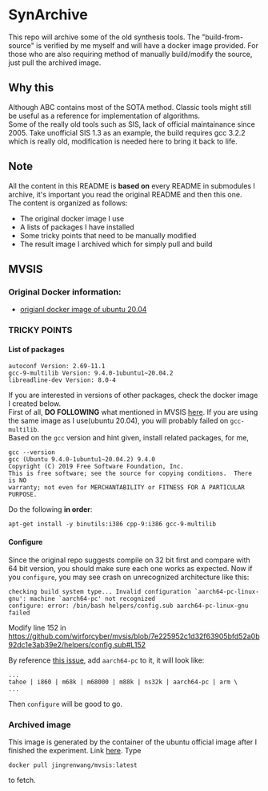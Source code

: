 # SynArchive

This repo will archive some of the old synthesis tools.
The "build-from-source" is verified by me myself and will have a docker image provided. For those who are also requiring method of manually build/modify the source, just pull the archived image.

## Why this
Although ABC contains most of the SOTA method. Classic tools might still be useful as a reference for implementation of algorithms.
<br>Some of the really old tools such as SIS, lack of official maintainance since 2005. Take unofficial SIS 1.3 as an example, the build requires gcc 3.2.2 which is really old, modification is needed here to bring it back to life.

## Note
All the content in this README is **based on** every README in submodules I archive, it's important you read the original README and then this one.
<br>The content is organized as follows:
- The original docker image I use
- A lists of packages I have installed
- Some tricky points that need to be manually modified
- The result image I archived which for simply pull and build

## MVSIS

### Original Docker information:
- [origianl docker image of ubuntu 20.04](https://hub.docker.com/layers/library/ubuntu/20.04/images/sha256-e5a6aeef391a8a9bdaee3de6b28f393837c479d8217324a2340b64e45a81e0ef)

### TRICKY POINTS
#### List of packages
```
autoconf Version: 2.69-11.1
gcc-9-multilib Version: 9.4.0-1ubuntu1~20.04.2
libreadline-dev Version: 8.0-4
```
If you are interested in versions of other packages, check the docker image I created below.
<br>First of all, **DO FOLLOWING** what mentioned in MVSIS [here](https://github.com/wjrforcyber/mvsis). If you are using the same image as I use(ubuntu 20.04), you will probably failed on `gcc-multilib`.
<br> Based on the `gcc` version and hint given, install related packages, for me,
```
gcc --version
gcc (Ubuntu 9.4.0-1ubuntu1~20.04.2) 9.4.0
Copyright (C) 2019 Free Software Foundation, Inc.
This is free software; see the source for copying conditions.  There is NO
warranty; not even for MERCHANTABILITY or FITNESS FOR A PARTICULAR PURPOSE.
```
Do the following **in order**:
```
apt-get install -y binutils:i386 cpp-9:i386 gcc-9-multilib
```

#### Configure
Since the original repo suggests compile on 32 bit first and compare with 64 bit version, you should make sure each one works as expected.
Now if you `configure`, you may see crash on unrecognized architecture like this:
```
checking build system type... Invalid configuration `aarch64-pc-linux-gnu': machine `aarch64-pc' not recognized
configure: error: /bin/bash helpers/config.sub aarch64-pc-linux-gnu failed
```
Modify line 152 in https://github.com/wjrforcyber/mvsis/blob/7e225952c1d32f63905bfd52a0b92dc1e3ab39e2/helpers/config.sub#L152

By reference [this issue](https://github.com/li3tuo4/rc-fpga-zcu/issues/6), add `aarch64-pc` to it, it will look like:
```
...
tahoe | i860 | m68k | m68000 | m88k | ns32k | aarch64-pc | arm \
...
```
Then `configure` will be good to go.

### Archived image
This image is generated by the container of the ubuntu official image after I finished the experiment.
Link [here](https://hub.docker.com/r/jingrenwang/mvsis/tags). Type
```
docker pull jingrenwang/mvsis:latest
```
to fetch.







